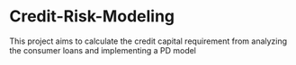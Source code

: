 # Credit-Risk-Modeling
This project aims to calculate the credit capital requirement from analyzing the consumer loans and implementing a PD model 
